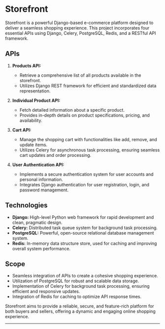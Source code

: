 # Storefront

Storefront is a powerful Django-based e-commerce platform designed to deliver a seamless shopping experience. This project incorporates four essential APIs using Django, Celery, PostgreSQL, Redis, and a RESTful API framework.

## APIs

1. **Products API:**
   - Retrieve a comprehensive list of all products available in the storefront.
   - Utilizes Django REST framework for efficient and standardized data representation.

2. **Individual Product API:**
   - Fetch detailed information about a specific product.
   - Provides in-depth details on product specifications, pricing, and availability.

3. **Cart API:**
   - Manage the shopping cart with functionalities like add, remove, and update items.
   - Utilizes Celery for asynchronous task processing, ensuring seamless cart updates and order processing.

4. **User Authentication API:**
   - Implements a secure authentication system for user accounts and personal information.
   - Integrates Django authentication for user registration, login, and password management.

## Technologies

- **Django:** High-level Python web framework for rapid development and clean, pragmatic design.
- **Celery:** Distributed task queue system for background task processing.
- **PostgreSQL:** Powerful, open-source relational database management system.
- **Redis:** In-memory data structure store, used for caching and improving overall system performance.

## Scope

- Seamless integration of APIs to create a cohesive shopping experience.
- Utilization of PostgreSQL for robust and scalable data storage.
- Implementation of Celery for background task processing, ensuring efficient and responsive updates.
- Integration of Redis for caching to optimize API response times.

Storefront aims to provide a reliable, secure, and feature-rich platform for both buyers and sellers, offering a dynamic and engaging online shopping experience.

---

